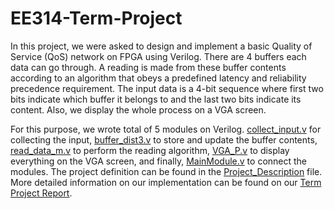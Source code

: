 # EE314-Term-Project
In this project, we were asked to design and implement a basic Quality of Service (QoS) network on FPGA using Verilog. There are 4 buffers each data can go through. A reading is made from these buffer contents according to an algorithm that obeys a predefined latency and reliability precedence requirement. The input data is a 4-bit sequence where first two bits indicate which buffer it belongs to and the last two bits indicate its content. Also, we display the whole process on a VGA screen. 


For this purpose, we wrote total of 5 modules on Verilog. [collect_input.v](https://github.com/semanuravsar/EE314-Term-Project/blob/main/collect_input.v) for collecting the input, [buffer_dist3.v](https://github.com/semanuravsar/EE314-Term-Project/blob/main/buffer_dist3.v) to store and update the buffer contents, [read_data_m.v](https://github.com/semanuravsar/EE314-Term-Project/blob/main/read_data_m.v) to perform the reading algorithm, [VGA_P.v](https://github.com/semanuravsar/EE314-Term-Project/blob/main/VGA_P.v) to display everything on the VGA screen, and finally, [MainModule.v](https://github.com/semanuravsar/EE314-Term-Project/blob/main/MainModule.v) to connect the modules. The project definition can be found in the [Project_Description](https://github.com/semanuravsar/EE314-Term-Project/blob/main/Project_Description.pdf) file. More detailed information on our implementation can be found on our [Term Project Report](https://github.com/semanuravsar/EE314-Term-Project/blob/main/EE314_Term_Project_Report.pdf).
